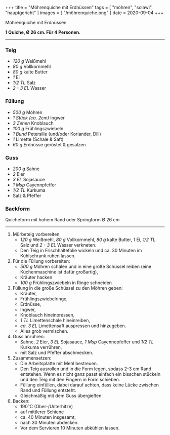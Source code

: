 +++
title = "Möhrenquiche mit Erdnüssen"
tags = [ "möhren", "solawi", "hauptgericht" ]
images = [ "/möhrenquiche.png" ]
date = 2020-09-04
+++

Möhrenquiche mit Erdnüssen

**1 Quiche, Ø 26 cm. Für 4 Personen.**

---

### Teig
- *120 g* Weißmehl
- *80 g* Vollkornmehl
- *80 g* kalte Butter
- *1* Ei
- *1/2 TL* Salz
- *2 - 3 EL* Wasser

### Füllung
- *500 g* Möhren
- *1 Stück (ca. 2cm)* Ingwer
- *3 Zehen* Knoblauch
- *100 g* Frühlingszwiebeln
- *1 Bund* Petersilie (und/oder Koriander, Dill)
- *1* Limette (Schale & Saft)
- *60 g* Erdnüsse geröstet & gesalzen

### Guss
- *200 g* Sahne
- *2* Eier
- *3 EL* Sojasauce
- *1 Msp* Cayennpfeffer
- *1/2 TL* Kurkuma
- Salz & Pfeffer

### Backform
Quicheform mit hohem Rand oder Springform Ø 26 cm

---

1. Mürbeteig vorbereiten
   - *120 g* Weißmehl, *80 g* Vollkornmehl, *80 g* kalte Butter, *1* Ei, *1/2 TL* Salz und *2 - 3 EL* Wasser verkneten.
   - Den Teig in Frischhaltefolie wickeln und ca. 30 Minuten im Kühlschrank ruhen lassen.
2. Für die Füllung vorbereiten:
   - *500 g* Möhren schälen und in eine große Schüssel reiben (eine Küchenmaschine ist dafür großartig),
   - Kräuter hacken
   - *100 g* Frühlingszwiebeln in Ringe schneiden
3. Füllung in die große Schüssel zu den Möhren geben:
    * Kräuter,
    * Frühlingszwiebelringe,
    * Erdnüsse,
    * Ingwer,
    * Knoblauch hineinpressen,
    * *1 TL* Limettenschale hineinreiben,
    * *ca. 3 EL* Limettensaft auspressen und hinzugeben.
    * Alles grob vermischen.
4. Guss anrühren:
   - Sahne, *2* Eier, *3 EL* Sojasauce, *1 Msp* Cayennepfeffer und *1/2 TL* Kurkuma verrühren,
   - mit Salz und Pfeffer abschmecken.
5. Zusammensetzen:
   - Die Arbeitsplatte mit Mehl bestreuen.
   - Den Teig ausrollen und in die Form legen, sodass 2-3 cm Rand entstehen.
     Wenn es nicht ganz passt einfach ein bisschen stückeln und den Teig mit
     den Fingern in Form schieben.
   - Füllung einfüllen, dabei darauf achten, dass keine Lücke zwischen Rand und Füllung entsteht.
   - Gleichmäßig mit dem Guss übergießen.
5. Backen:
   * 190°C (Ober-/Unterhitze)
   * auf mittlerer Schiene
   * ca. 40 Minuten insgesamt,
   * nach 30 Minuten abdecken.
   * Vor dem Servieren 10 Minuten abkühlen lassen.

